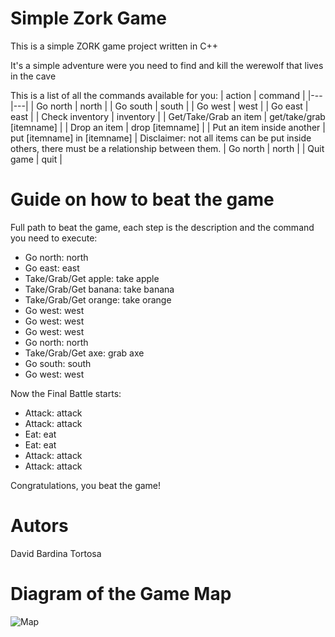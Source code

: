 # Simple Zork Game
This is a simple ZORK game project written in C++

It's a simple adventure were you need to find and kill the werewolf that lives in the cave

This is a list of all the commands available for you:
| action  | command  |
|---|---|
| Go north  | north  |
| Go south  | south  |
| Go west  | west  |
| Go east  | east  |
| Check inventory  | inventory  |
| Get/Take/Grab an item  | get/take/grab [itemname]  |
| Drop an item  | drop [itemname]  |
| Put an item inside another  | put [itemname] in [itemname]  | Disclaimer: not all items can be put inside others, there must be a relationship between them.
| Go north  | north  |
| Quit game  | quit  |


# Guide on how to beat the game
Full path to beat the game, each step is the description and the command you need to execute:
- Go north: north
- Go east: east
- Take/Grab/Get apple: take apple
- Take/Grab/Get banana: take banana
- Take/Grab/Get orange: take orange
- Go west: west
- Go west: west
- Go west: west
- Go north: north
- Take/Grab/Get axe: grab axe
- Go south: south
- Go west: west

Now the Final Battle starts:
- Attack: attack
- Attack: attack
- Eat: eat
- Eat: eat
- Attack: attack
- Attack: attack

Congratulations, you beat the game!

# Autors
David Bardina Tortosa

# Diagram of the Game Map

![Map](https://i.imgur.com/14nzQon.png)